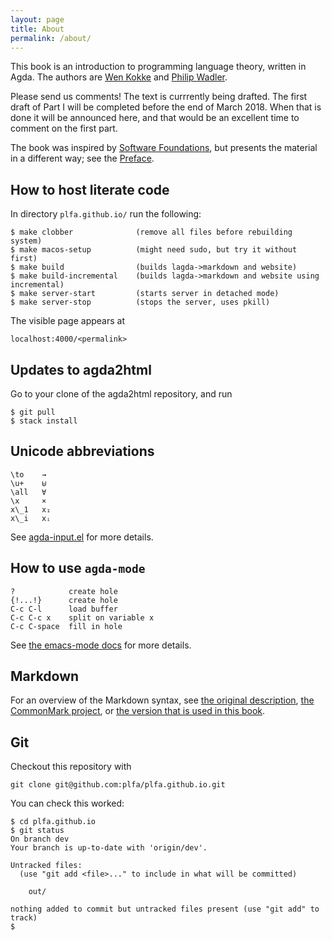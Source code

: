 ```yaml
---
layout: page
title: About
permalink: /about/
---
```


This book is an introduction to programming language theory, written
in Agda.  The authors are [Wen Kokke](https://twitter.com/wenkokke)
and [Philip Wadler](https://softwarefoundations.cis.upenn.edu/).

Please send us comments!  The text is currrently being drafted. The
first draft of Part I will be completed before the end of March
2018. When that is done it will be announced here, and that would be
an excellent time to comment on the first part.

The book was inspired by [Software
Foundations](https://softwarefoundations.cis.upenn.edu), but presents
the material in a different way; see the [Preface](/Preface/).

## How to host literate code

In directory `plfa.github.io/` run the following:

    $ make clobber              (remove all files before rebuilding system)
    $ make macos-setup          (might need sudo, but try it without first)
    $ make build                (builds lagda->markdown and website)
    $ make build-incremental    (builds lagda->markdown and website using incremental)
    $ make server-start         (starts server in detached mode)
    $ make server-stop          (stops the server, uses pkill)

The visible page appears at

    localhost:4000/<permalink>


## Updates to agda2html

Go to your clone of the agda2html repository, and run

    $ git pull
    $ stack install


## Unicode abbreviations


    \to    →
    \u+    ⊎
    \all   ∀
    \x     ×
    x\_1   x₁
    x\_i   xᵢ

See
[agda-input.el](https://github.com/agda/agda/blob/master/src/data/emacs-mode/agda-input.el#L194)
for more details.


## How to use `agda-mode`

    ?            create hole
    {!...!}      create hole
    C-c C-l      load buffer
    C-c C-c x    split on variable x 
    C-c C-space  fill in hole

See [the emacs-mode docs](http://agda.readthedocs.io/en/latest/tools/emacs-mode.html) for more details.


## Markdown

For an overview of the Markdown syntax, see
[the original description](https://daringfireball.net/projects/markdown/syntax),
[the CommonMark project](https://spec.commonmark.org/0.28/), or
[the version that is used in this book](https://kramdown.gettalong.org/syntax.html).


## Git

Checkout this repository with

    git clone git@github.com:plfa/plfa.github.io.git

You can check this worked:

    $ cd plfa.github.io
    $ git status
    On branch dev
    Your branch is up-to-date with 'origin/dev'.

    Untracked files:
      (use "git add <file>..." to include in what will be committed)

    	out/

    nothing added to commit but untracked files present (use "git add" to track)
    $
